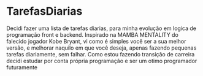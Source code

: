 # TarefasDiarias
Decidi fazer uma lista de tarefas diarias, para minha evolução em logica de programação front e backend. Inspirado na MAMBA MENTALITY do falecido jogador Kobe Bryant, vi como é simples você ser a sua melhor versão, e melhorar naquilo em que você deseja, apenas fazendo pequenas tarefas diariamente, sem falhar. Como estou fazendo transição de carreira decidi estudar por conta própria programação e ser um otimo programador futuramente
